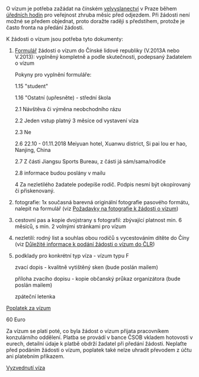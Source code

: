 O vízum je potřeba zažádat na čínském [velvyslanectví](https://www.google.co.uk/maps/place/Pelléova+71%2F18,+160+00+Praha+6-Bubeneč,+Czechia/@50.1014338,14.4052059,17z/data=!3m1!4b1!4m5!3m4!1s0x470b952784b3858f:0xf8889cacfd222c1a!8m2!3d50.1014304!4d14.4073946) v Praze během [úředních hodin](http://www.chinaembassy.cz/cze/lsyw/t1525474.htm) pro veřejnost zhruba měsíc před odjezdem. Při žádosti není možné se předem objednat, proto doražte raději s předstihem, protože je často fronta na předání žádosti. 

K žádosti o vízum jsou potřeba tyto dokumenty:

1) [Formulář](http://www.chinaembassy.cz/cze/lsyw/kzfks/P020140328781413758431.pdf) žádosti o vízum do Čínské lidové republiky (V.2013A nebo V.2013): vyplněný kompletně a podle skutečnosti, podepsaný žadatelem o vízum

    Pokyny pro vyplnění formuláře:

    1.15 "student"

    1.16 "Ostatní (upřesněte) - střední škola

    2.1 Návštěva či výměna neobchodního rázu

    2.2 Jeden vstup platný 3 měsíce od vystavení víza

    2.3 Ne

    2.6 22.10 - 01.11.2018 Meiyuan hotel, Xuanwu district, Si pai lou er hao, Nanjing, China

    2.7 Z části Jiangsu Sports Bureau, z části já sám/sama/rodiče

    2.8 informace budou poslány v mailu

    4 Za nezletilého žadatele podepíše rodič. Podpis nesmí být okopírovaný či přiskenovaný. 

2) fotografie: 1x současná barevná originální fotografie pasového formátu, nalepit na formulář (viz [Požadavky na fotografie k žádosti o vízum](http://www.chinaembassy.cz/cze/lsyw/viza/t1427711.htm))

3) cestovní pas a kopie dvojstrany s fotografií: zbývající platnost min. 6 měsíců, s min. 2 volnými stránkami pro vízum

4) nezletilí: rodný list a souhlas obou rodičů s vycestováním dítěte do Číny (viz [Důležité informace k podání žádosti o vízum do ČLR](www.chinaembassy.cz/cze/lsyw/viza/t753292.htm))

5) podklady pro konkrétní typ víza - vízum typu F

    zvací dopis - kvalitně vytištěný sken (bude poslán mailem)

    příloha zvacího dopisu - kopie občanský průkaz organizátora (bude poslán mailem)

    zpáteční letenka

[Poplatek za vízum](http://www.chinaembassy.cz/cze/lsyw/viza/t753290.htm)

60 Euro

Za vízum se platí poté, co byla žádost o vízum přijata pracovníkem konzulárního oddělení. Platba se provádí v bance ČSOB vkladem hotovosti v eurech, detailní údaje k platbě obdrží žadatel při předání žádosti. Neplaťte před podáním žádosti o vízum, poplatek také nelze uhradit převodem z účtu ani platebním příkazem.

[Vyzvednutí víza](http://www.chinaembassy.cz/cze/lsyw/viza/t753290.htm)

